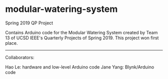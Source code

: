 # modular-watering-system
Spring 2019 QP Project

Contains Arduino code for the Modular Watering System created by Team 13 of UCSD IEEE's Quarterly Projects of Spring 2019. This project won first place.

<hr>

Collaborators:

Hao Le: hardware and low-level Arduino code
Jane Yang: Blynk/Arduino code
